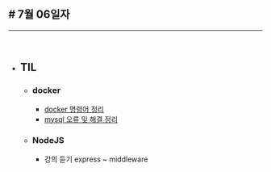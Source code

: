 ## # 7월 06일자 

***

<br>

* ## TIL
  * ### docker
    * [docker 명령어 정리](/docker/명령어_정리.md)
    * [mysql 오류 및 해결 정리](/docker/mysql_오류.md)
  * ### NodeJS
    * 강의 듣기 express ~ middleware
